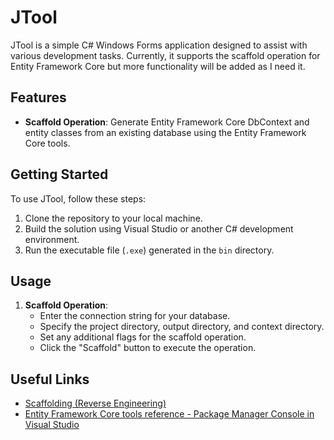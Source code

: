 # JTool

JTool is a simple C# Windows Forms application designed to assist with various development tasks. Currently, it supports the scaffold operation for Entity Framework Core but more functionality will be added as I need it.

## Features

- **Scaffold Operation**: Generate Entity Framework Core DbContext and entity classes from an existing database using the Entity Framework Core tools.

## Getting Started

To use JTool, follow these steps:

1. Clone the repository to your local machine.
2. Build the solution using Visual Studio or another C# development environment.
3. Run the executable file (`.exe`) generated in the `bin` directory.

## Usage

1. **Scaffold Operation**: 
   - Enter the connection string for your database.
   - Specify the project directory, output directory, and context directory.
   - Set any additional flags for the scaffold operation.
   - Click the "Scaffold" button to execute the operation.
   
## Useful Links

- [Scaffolding (Reverse Engineering)](https://learn.microsoft.com/en-us/ef/core/managing-schemas/scaffolding/?tabs=dotnet-core-cli)
- [Entity Framework Core tools reference - Package Manager Console in Visual Studio](https://learn.microsoft.com/en-us/ef/core/cli/powershell)
